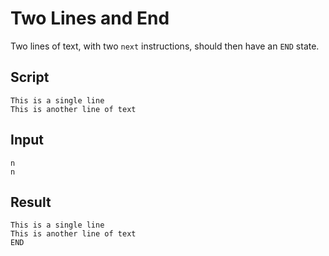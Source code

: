 # Two Lines and End

Two lines of text, with two `next` instructions, should then have an `END`
state.

## Script
```cuentitos
This is a single line
This is another line of text
```

## Input
```input
n
n
```

## Result
```result
This is a single line
This is another line of text
END
```

